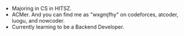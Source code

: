 <!--
## Hi there 👋
-->

<!--
**wxgmjfhy/wxgmjfhy** is a ✨ _special_ ✨ repository because its `README.md` (this file) appears on your GitHub profile.

Here are some ideas to get you started:

- 🔭 I’m currently working on ...
- 🌱 I’m currently learning ...
- 👯 I’m looking to collaborate on ...
- 🤔 I’m looking for help with ...
- 💬 Ask me about ...
- 📫 How to reach me: ...
- 😄 Pronouns: ...
- ⚡ Fun fact: ...
-->

- Majoring in CS in HITSZ.
- ACMer. And you can find me as "wxgmjfhy" on codeforces, atcoder, luogu, and nowcoder.
- Currently learning to be a Backend Developer.
